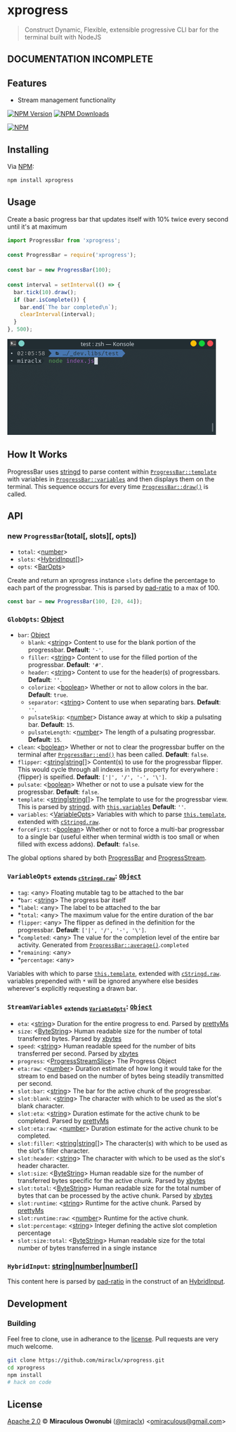 # xprogress

> Construct Dynamic, Flexible, extensible progressive CLI bar for the terminal built with NodeJS

## DOCUMENTATION INCOMPLETE

## Features

- Stream management functionality

[![NPM Version][npm-image]][npm-url]
[![NPM Downloads][downloads-image]][downloads-url]

[![NPM][npm-image-url]][npm-url]

## Installing

Via [NPM][npm]:

``` bash
npm install xprogress
```

## Usage

Create a basic progress bar that updates itself with 10% twice every second until it's at maximum

``` javascript
import ProgressBar from 'xprogress';

const ProgressBar = require('xprogress');

const bar = new ProgressBar(100);

const interval = setInterval(() => {
  bar.tick(10).draw();
  if (bar.isComplete()) {
    bar.end(`The bar completed\n`);
    clearInterval(interval);
  }
}, 500);
```

![XProgress Example Result][xprogress-result]

## How It Works

ProgressBar uses [stringd][] to parse content within [`ProgressBar::template`](#progressbar:template) with variables in [`ProgressBar::variables`](#progressbar:variables) and then displays them on the terminal.
This sequence occurs for every time [`ProgressBar::draw()`](#progressbar:draw) is called.

## API

### <a id="progressbar"></a> new `ProgressBar`(total[, slots][, opts])

- `total`: &lt;[number][]&gt;
- `slots`: &lt;[HybridInput](#hybridinput)[]&gt;
- `opts`: &lt;[BarOpts][]&gt;

Create and return an xprogress instance
`slots` define the percentage to each part of the progressbar. This is parsed by [pad-ratio][] to a max of 100.

``` javascript
const bar = new ProgressBar(100, [20, 44]);
```

### <a id="globopts"></a> `GlobOpts`: [Object][object]

- `bar`: [Object][object]
  - `blank`: &lt;[string][]&gt; Content to use for the blank portion of the progressbar. **Default**: `'-'`.
  - `filler`: &lt;[string][]&gt; Content to use for the filled portion of the progressbar. **Default**: `'#'`.
  - `header`: &lt;[string][]&gt; Content to use for the header(s) of progressbars. **Default**: `''`.
  - `colorize`: &lt;[boolean][]&gt; Whether or not to allow colors in the bar. **Default**: `true`.
  - `separator`: &lt;[string][]&gt; Content to use when separating bars. **Default**: `''`.
  - `pulsateSkip`: &lt;[number][]&gt; Distance away at which to skip a pulsating bar. **Default**: `15`.
  - `pulsateLength`: &lt;[number][]&gt; The length of a pulsating progressbar. **Default**: `15`.
- `clean`: &lt;[boolean][]&gt; Whether or not to clear the progressbar buffer on the terminal after [`ProgressBar::end()`](#progress:end) has been called. **Default**: `false`.
- `flipper`: &lt;[string][]|[string][][]&gt; Content(s) to use for the progressbar flipper. This would cycle through all indexes in this property for everywhere :{flipper} is speified. **Default**: `['|', '/', '-', '\']`.
- `pulsate`: &lt;[boolean][]&gt; Whether or not to use a pulsate view for the progressbar. **Default**: `false`.
- <a id="globopts:template"></a> `template`: &lt;[string][]|[string][][]&gt; The template to use for the progressbar view. This is parsed by [stringd][]. with [`this.variables`](#globopts:variables) **Default**: `''`.
- <a id="globopts:variables"></a> `variables`: &lt;[VariableOpts](#variableopts)&gt; Variables with which to parse [`this.template`](#globopts:template), extended with [`cStringd.raw`][cstringd:raw].
- `forceFirst`: &lt;[boolean][]&gt; Whether or not to force a multi-bar progressbar to a single bar (useful either when terminal width is too small or when filled with excess addons). **Default**: `false`.

The global options shared by both [ProgressBar](#progressbar) and [ProgressStream](#progressstream).

### <a id="variableopts"></a> `VariableOpts` <sub>extends [`cStringd.raw`][cStringd:raw]</sub>: [`Object`][object]

- `tag`: &lt;any&gt; Floating mutable tag to be attached to the bar
- *`bar`: &lt;[string]&gt; The progress bar itself
- *`label`: &lt;any&gt; The label to be attached to the bar
- *`total`: &lt;any&gt; The maximum value for the entire duration of the bar
- `flipper`: &lt;any&gt; The flipper as defined in the definition for the progressbar. **Default**: `['|', '/', '-', '\']`.
- *`completed`: &lt;any&gt; The value for the completion level of the entire bar activity. Generated from [`ProgressBar::average()`](#progressbar:average).`completed`
- *`remaining`: &lt;any&gt;
- *`percentage`: &lt;any&gt;

Variables with which to parse [`this.template`](#globopts:template), extended with [`cStringd.raw`][cstringd:raw]. variables prepended with `*` will be ignored anywhere else besides wherever's explicitly requesting a drawn bar.

### <a id="streamvariables"></a> `StreamVariables` <sub>extends [`VariableOpts`](#variableopts)</sub>: [`Object`][object]

- `eta`: &lt;[string]&gt; Duration for the entire progress to end. Parsed by [prettyMs]
- `size`: &lt;[ByteString]&gt; Human readable size for the number of total transferred bytes. Parsed by [xbytes]
- `speed`: &lt;[string]&gt; Human readable speed for the number of bits transferred per second. Parsed by [xbytes]
- `progress`: &lt;[ProgressStreamSlice]&gt; The Progress Object
- `eta:raw`: &lt;[number]&gt; Duration estimate of how long it would take for the stream to end based on the number of bytes being steadily transmitted per second.
- `slot:bar`: &lt;[string]&gt; The bar for the active chunk of the progressbar.
- `slot:blank`: &lt;[string]&gt; The character with which to be used as the slot's blank character.
- `slot:eta`: &lt;[string]&gt; Duration estimate for the active chunk to be completed. Parsed by [prettyMs]
- `slot:eta:raw`: &lt;[number]&gt; Duration estimate for the active chunk to be completed.
- `slot:filler`: &lt;[string]|[string][][]&gt; The character(s) with which to be used as the slot's filler character.
- `slot:header`: &lt;[string]&gt; The character with which to be used as the slot's header character.
- `slot:size`: &lt;[ByteString]&gt; Human readable size for the number of transferred bytes specific for the active chunk. Parsed by [xbytes]
- `slot:total`: &lt;[ByteString]&gt; Human readable size for the total number of bytes that can be processed by the active chunk. Parsed by [xbytes]
- `slot:runtime`: &lt;[string]&gt; Runtime for the active chunk. Parsed by [prettyMs]
- `slot:runtime:raw`: &lt;[number]&gt; Runtime for the active chunk.
- `slot:percentage`: &lt;[string]&gt; Integer defining the active slot completion percentage
- `slot:size:total`: &lt;[ByteString]&gt; Human readable size for the total number of bytes transferred in a single instance

### <a id='hybridinput'></a> `HybridInput`: [string][]|[number][]|[number][][]

This content here is parsed by [pad-ratio][] in the construct of an [HybridInput][hybridinput].

## Development

### Building

Feel free to clone, use in adherance to the [license](#license). Pull requests are very much welcome.

``` bash
git clone https://github.com/miraclx/xprogress.git
cd xprogress
npm install
# hack on code
```

## License

[Apache 2.0][license] © **Miraculous Owonubi** ([@miraclx][author-url]) &lt;omiraculous@gmail.com&gt;

[BarOpts]: #globopts

[npm]:  https://github.com/npm/cli "The Node Package Manager"
[license]:  LICENSE "Apache 2.0 License"

[stringd]:  https://github.com/miraclx/stringd "NodeJS String Variable Parser"
[xbytes]:  https://github.com/miraclx/xbytes "NodeJS ByteParser"
[prettyMs]:  https://github.com/sindresorhus/pretty-ms "Convert milliseconds to a human readable string: `1337000000` → `15d 11h 23m 20s`"
[cstringd]:  https://github.com/miraclx/stringd-colors "ANSI colors for stringd formatting"
[pad-ratio]:  https://github.com/miraclx/pad-ratio "Pad or trim an array to sum up to a maximum value"
[hybridinput]:  https://github.com/miraclx/pad-ratio#hybridinput
[ProgressStreamSlice]: https://github.com/freeall/progress-stream#progress
[ByteString]: https://github.com/miraclx/xbytes#bytestring
[cstringd:raw]:  https://github.com/miraclx/stringd-colors#cstringdraw "Raw ANSI codes for stringd-colors"

[author-url]: https://github.com/miraclx
[ansi-styles]:  https://github.com/chalk/ansi-styles "ANSI escape codes for styling strings in the terminal"
[xprogress-result]: screenshots/example.gif "StringD Colors Example"

[npm-url]: https://npmjs.org/package/xprogress
[npm-image]: https://badgen.net/npm/node/xprogress
[npm-image-url]: https://nodei.co/npm/xprogress.png?stars&downloads
[downloads-url]: https://npmjs.org/package/xprogress
[downloads-image]: https://badgen.net/npm/dm/xprogress

[object]: https://developer.mozilla.org/en-US/docs/Web/JavaScript/Reference/Global_Objects/Object
[regexp]: https://developer.mozilla.org/en-US/docs/Web/JavaScript/Reference/Global_Objects/RegExp
[function]: https://developer.mozilla.org/en-US/docs/Web/JavaScript/Reference/Global_Objects/Function
[number]: https://developer.mozilla.org/en-US/docs/Web/JavaScript/Data_structures#Number_type
[string]: https://developer.mozilla.org/en-US/docs/Web/JavaScript/Data_structures#String_type
[boolean]: https://developer.mozilla.org/en-US/docs/Web/JavaScript/Data_structures#Boolean_type
